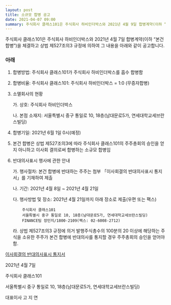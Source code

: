 ```yaml
---
layout: post
title: 소규모 합병 공고
date: 2021-04-07 09:00
summary: 주식회사 클래스101은 주식회사 하비인더박스와 2021년 4월 9일 합병계약(이하 “본건 합병”)을 체결하고 상법 제527조의3 규정에 의하여 그 내용을 아래와 같이 공고합니다.
---
```


주식회사 클래스101은 주식회사 하비인더박스와 2021년 4월 7일 합병계약(이하 “본건 합병”)을 체결하고 상법 제527조의3 규정에 의하여 그 내용을 아래와 같이 공고합니다.

### 아래

1.  합병방법: 주식회사 클래스101가 주식회사 하비인더박스를 흡수 합병함
2.  합병비율: 주식회사 클래스101: 주식회사 하비인더박스 = 1:0 (무증자합병)
3.  소멸회사의 현황

    가. 상호: 주식회사 하비인더박스

    나. 본점 소재지: 서울특별시 중구 통일로 10, 18층(남대문로5가, 연세대학교세브란스빌딩)

4.  합병기일: 2021년 6월 1일 0시(예정)
5.  본건 합병은 상법 제527조의3에 따라 주식회사 클래스101의 주주총회의 승인을 얻지 아니하고 이사회 결의로써 합병하는 소규모 합병임
6.  반대의사표시 행사에 관한 안내

    가. 행사절차: 본건 합병에 반대하는 주주는 첨부 「이사회결의 반대의사표시 통지서」를 기재하여 제출

    나. 기간: 2021년 4월 8일 ~ 2021년 4월 21일

    다. 행사방법 및 장소: 2021년 4월 21일까지 아래 장소로 제출(우편 또는 팩스)

            주식회사 클래스101
            서울특별시 중구 통일로 10, 18층(남대문로5가, 연세대학교세브란스빌딩)
            FINANCE팀 장민지/1800-2109(팩스: 02-6008-2712)

    라. 상법 제527조의3 규정에 의거 발행주식총수의 100분의 20 이상에 해당하는 주식을 소유한 주주가 본건 합병에 반대의사를 통지할 경우 주주총회의 승인을 얻어야 함.

[이사회결의 반대의사표시 통지서]({{site.url}}/files/이사회결의_반대의사표시_통지서.pdf)

2021년 4월 7일

주식회사 클래스101

서울특별시 중구 통일로 10, 18층(남대문로5가, 연세대학교세브란스빌딩)

대표이사 고 지 연
